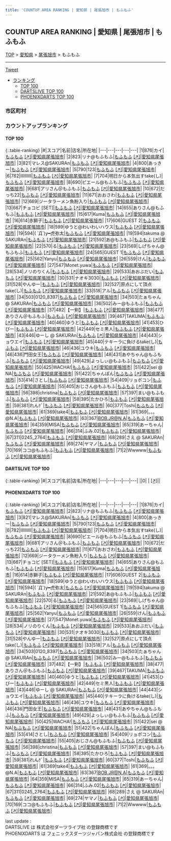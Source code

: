 ```yaml
---
title: 'COUNTUP AREA RANKING | 愛知県 | 尾張旭市 | もふもふ'
---
```

## COUNTUP AREA RANKING | 愛知県 | 尾張旭市 | もふもふ

[TOP](/darts/rank/) > [愛知県](/darts/rank/愛知県/) > [尾張旭市](/darts/rank/愛知県/尾張旭市/) > もふもふ

___

<a href="https://twitter.com/share?ref_src=twsrc%5Etfw" data-text="COUNTUP AREA RANKING | 愛知県尾張旭市もふもふ" class="twitter-share-button" data-hashtags="DARTSLIVE,PHOENIXDARTS,darts,ダーツ" data-show-count="false">Tweet</a>

* [ランキング](#カウントアップランキング)
    * [TOP 100](#top-100)
    * [DARTSLIVE TOP 100](#dartslive-top-100)
    * [PHOENIXDARTS TOP 100](#phoenixdarts-top-100)

### 市区町村

<ul>

</ul>

### カウントアップランキング

#### TOP 100



{:.table-ranking}
|#|スコア|名前|店名|所在地|
|---|---|---|---|---|
|1|876|<span class="rank-name-pd">カイ</span>|<a href="/darts/rank/shops/92448.html">もふもふ</a> <a href="https://vs.phoenixdarts.com/jp/shop/shopDetailInfo/s_92448?s_seq=92448">[↗]</a>|<a href="/darts/rank/愛知県/尾張旭市">愛知県尾張旭市</a>|
|2|823|<span class="rank-name-pd">リナ@もふもふ</span>|<a href="/darts/rank/shops/92448.html">もふもふ</a> <a href="https://vs.phoenixdarts.com/jp/shop/shopDetailInfo/s_92448?s_seq=92448">[↗]</a>|<a href="/darts/rank/愛知県/尾張旭市">愛知県尾張旭市</a>|
|3|821|<span class="rank-name-pd">マレス@SAKURAn</span>|<a href="/darts/rank/shops/92448.html">もふもふ</a> <a href="https://vs.phoenixdarts.com/jp/shop/shopDetailInfo/s_92448?s_seq=92448">[↗]</a>|<a href="/darts/rank/愛知県/尾張旭市">愛知県尾張旭市</a>|
|4|800|<span class="rank-name-pd">あっきー</span>|<a href="/darts/rank/shops/92448.html">もふもふ</a> <a href="https://vs.phoenixdarts.com/jp/shop/shopDetailInfo/s_92448?s_seq=92448">[↗]</a>|<a href="/darts/rank/愛知県/尾張旭市">愛知県尾張旭市</a>|
|5|790|<span class="rank-name-pd">123</span>|<a href="/darts/rank/shops/92448.html">もふもふ</a> <a href="https://vs.phoenixdarts.com/jp/shop/shopDetailInfo/s_92448?s_seq=92448">[↗]</a>|<a href="/darts/rank/愛知県/尾張旭市">愛知県尾張旭市</a>|
|6|782|<span class="rank-name-pd">llllllllll</span>|<a href="/darts/rank/shops/92448.html">もふもふ</a> <a href="https://vs.phoenixdarts.com/jp/shop/shopDetailInfo/s_92448?s_seq=92448">[↗]</a>|<a href="/darts/rank/愛知県/尾張旭市">愛知県尾張旭市</a>|
|7|704|<span class="rank-name-pd">明日から本気出すtake(し)</span>|<a href="/darts/rank/shops/92448.html">もふもふ</a> <a href="https://vs.phoenixdarts.com/jp/shop/shopDetailInfo/s_92448?s_seq=92448">[↗]</a>|<a href="/darts/rank/愛知県/尾張旭市">愛知県尾張旭市</a>|
|8|690|<span class="rank-name-pd">ピエール@もふもふ</span>|<a href="/darts/rank/shops/92448.html">もふもふ</a> <a href="https://vs.phoenixdarts.com/jp/shop/shopDetailInfo/s_92448?s_seq=92448">[↗]</a>|<a href="/darts/rank/愛知県/尾張旭市">愛知県尾張旭市</a>|
|9|681|<span class="rank-name-pd">アリさん＠もふもふ</span>|<a href="/darts/rank/shops/92448.html">もふもふ</a> <a href="https://vs.phoenixdarts.com/jp/shop/shopDetailInfo/s_92448?s_seq=92448">[↗]</a>|<a href="/darts/rank/愛知県/尾張旭市">愛知県尾張旭市</a>|
|10|672|<span class="rank-name-pd">だっち22</span>|<a href="/darts/rank/shops/92448.html">もふもふ</a> <a href="https://vs.phoenixdarts.com/jp/shop/shopDetailInfo/s_92448?s_seq=92448">[↗]</a>|<a href="/darts/rank/愛知県/尾張旭市">愛知県尾張旭市</a>|
|11|671|<span class="rank-name-pd">おおさわ</span>|<a href="/darts/rank/shops/92448.html">もふもふ</a> <a href="https://vs.phoenixdarts.com/jp/shop/shopDetailInfo/s_92448?s_seq=92448">[↗]</a>|<a href="/darts/rank/愛知県/尾張旭市">愛知県尾張旭市</a>|
|12|669|<span class="rank-name-pd">ジータラーメン魚粉入り</span>|<a href="/darts/rank/shops/92448.html">もふもふ</a> <a href="https://vs.phoenixdarts.com/jp/shop/shopDetailInfo/s_92448?s_seq=92448">[↗]</a>|<a href="/darts/rank/愛知県/尾張旭市">愛知県尾張旭市</a>|
|13|667|<span class="rank-name-pd">チョコビ [SET]</span>|<a href="/darts/rank/shops/92448.html">もふもふ</a> <a href="https://vs.phoenixdarts.com/jp/shop/shopDetailInfo/s_92448?s_seq=92448">[↗]</a>|<a href="/darts/rank/愛知県/尾張旭市">愛知県尾張旭市</a>|
|14|655|<span class="rank-name-pd">ありさん@もふもふ</span>|<a href="/darts/rank/shops/92448.html">もふもふ</a> <a href="https://vs.phoenixdarts.com/jp/shop/shopDetailInfo/s_92448?s_seq=92448">[↗]</a>|<a href="/darts/rank/愛知県/尾張旭市">愛知県尾張旭市</a>|
|15|617|<span class="rank-name-pd">Kuma</span>|<a href="/darts/rank/shops/92448.html">もふもふ</a> <a href="https://vs.phoenixdarts.com/jp/shop/shopDetailInfo/s_92448?s_seq=92448">[↗]</a>|<a href="/darts/rank/愛知県/尾張旭市">愛知県尾張旭市</a>|
|16|614|<span class="rank-name-pd">赤獅子</span>|<a href="/darts/rank/shops/92448.html">もふもふ</a> <a href="https://vs.phoenixdarts.com/jp/shop/shopDetailInfo/s_92448?s_seq=92448">[↗]</a>|<a href="/darts/rank/愛知県/尾張旭市">愛知県尾張旭市</a>|
|17|606|<span class="rank-name-pd">GUEST 2</span>|<a href="/darts/rank/shops/92448.html">もふもふ</a> <a href="https://vs.phoenixdarts.com/jp/shop/shopDetailInfo/s_92448?s_seq=92448">[↗]</a>|<a href="/darts/rank/愛知県/尾張旭市">愛知県尾張旭市</a>|
|18|599|<span class="rank-name-pd">ゆうと@わいわいハウス</span>|<a href="/darts/rank/shops/92448.html">もふもふ</a> <a href="https://vs.phoenixdarts.com/jp/shop/shopDetailInfo/s_92448?s_seq=92448">[↗]</a>|<a href="/darts/rank/愛知県/尾張旭市">愛知県尾張旭市</a>|
|19|594|<span class="rank-name-pd">( ´Д`)y━虎弥太</span>|<a href="/darts/rank/shops/92448.html">もふもふ</a> <a href="https://vs.phoenixdarts.com/jp/shop/shopDetailInfo/s_92448?s_seq=92448">[↗]</a>|<a href="/darts/rank/愛知県/尾張旭市">愛知県尾張旭市</a>|
|19|594|<span class="rank-name-pd">takuma @ SAKURAn</span>|<a href="/darts/rank/shops/92448.html">もふもふ</a> <a href="https://vs.phoenixdarts.com/jp/shop/shopDetailInfo/s_92448?s_seq=92448">[↗]</a>|<a href="/darts/rank/愛知県/尾張旭市">愛知県尾張旭市</a>|
|21|592|<span class="rank-name-pd">あ@もふもふ</span>|<a href="/darts/rank/shops/92448.html">もふもふ</a> <a href="https://vs.phoenixdarts.com/jp/shop/shopDetailInfo/s_92448?s_seq=92448">[↗]</a>|<a href="/darts/rank/愛知県/尾張旭市">愛知県尾張旭市</a>|
|22|570|<span class="rank-name-pd">る</span>|<a href="/darts/rank/shops/92448.html">もふもふ</a> <a href="https://vs.phoenixdarts.com/jp/shop/shopDetailInfo/s_92448?s_seq=92448">[↗]</a>|<a href="/darts/rank/愛知県/尾張旭市">愛知県尾張旭市</a>|
|23|569|<span class="rank-name-pd">しげちゃん@もふもふ</span>|<a href="/darts/rank/shops/92448.html">もふもふ</a> <a href="https://vs.phoenixdarts.com/jp/shop/shopDetailInfo/s_92448?s_seq=92448">[↗]</a>|<a href="/darts/rank/愛知県/尾張旭市">愛知県尾張旭市</a>|
|24|565|<span class="rank-name-pd">GUEST 1</span>|<a href="/darts/rank/shops/92448.html">もふもふ</a> <a href="https://vs.phoenixdarts.com/jp/shop/shopDetailInfo/s_92448?s_seq=92448">[↗]</a>|<a href="/darts/rank/愛知県/尾張旭市">愛知県尾張旭市</a>|
|25|562|<span class="rank-name-pd">Yanyu</span>|<a href="/darts/rank/shops/92448.html">もふもふ</a> <a href="https://vs.phoenixdarts.com/jp/shop/shopDetailInfo/s_92448?s_seq=92448">[↗]</a>|<a href="/darts/rank/愛知県/尾張旭市">愛知県尾張旭市</a>|
|26|559|<span class="rank-name-pd">けん</span>|<a href="/darts/rank/shops/92448.html">もふもふ</a> <a href="https://vs.phoenixdarts.com/jp/shop/shopDetailInfo/s_92448?s_seq=92448">[↗]</a>|<a href="/darts/rank/愛知県/尾張旭市">愛知県尾張旭市</a>|
|27|547|<span class="rank-name-pd">Monet.yuwa</span>|<a href="/darts/rank/shops/92448.html">もふもふ</a> <a href="https://vs.phoenixdarts.com/jp/shop/shopDetailInfo/s_92448?s_seq=92448">[↗]</a>|<a href="/darts/rank/愛知県/尾張旭市">愛知県尾張旭市</a>|
|28|534|<span class="rank-name-pd">ノリのりくん</span>|<a href="/darts/rank/shops/92448.html">もふもふ</a> <a href="https://vs.phoenixdarts.com/jp/shop/shopDetailInfo/s_92448?s_seq=92448">[↗]</a>|<a href="/darts/rank/愛知県/尾張旭市">愛知県尾張旭市</a>|
|29|533|<span class="rank-name-pd">あおぶだい</span>|<a href="/darts/rank/shops/92448.html">もふもふ</a> <a href="https://vs.phoenixdarts.com/jp/shop/shopDetailInfo/s_92448?s_seq=92448">[↗]</a>|<a href="/darts/rank/愛知県/尾張旭市">愛知県尾張旭市</a>|
|30|531|<span class="rank-name-pd">ナオキ3030</span>|<a href="/darts/rank/shops/92448.html">もふもふ</a> <a href="https://vs.phoenixdarts.com/jp/shop/shopDetailInfo/s_92448?s_seq=92448">[↗]</a>|<a href="/darts/rank/愛知県/尾張旭市">愛知県尾張旭市</a>|
|31|528|<span class="rank-name-pd">やんゆー</span>|<a href="/darts/rank/shops/92448.html">もふもふ</a> <a href="https://vs.phoenixdarts.com/jp/shop/shopDetailInfo/s_92448?s_seq=92448">[↗]</a>|<a href="/darts/rank/愛知県/尾張旭市">愛知県尾張旭市</a>|
|32|527|<span class="rank-name-pd">原点にして頂点take(し)</span>|<a href="/darts/rank/shops/92448.html">もふもふ</a> <a href="https://vs.phoenixdarts.com/jp/shop/shopDetailInfo/s_92448?s_seq=92448">[↗]</a>|<a href="/darts/rank/愛知県/尾張旭市">愛知県尾張旭市</a>|
|33|518|<span class="rank-name-pd">アル</span>|<a href="/darts/rank/shops/92448.html">もふもふ</a> <a href="https://vs.phoenixdarts.com/jp/shop/shopDetailInfo/s_92448?s_seq=92448">[↗]</a>|<a href="/darts/rank/愛知県/尾張旭市">愛知県尾張旭市</a>|
|34|503|<span class="rank-name-pd">0120_8397</span>|<a href="/darts/rank/shops/92448.html">もふもふ</a> <a href="https://vs.phoenixdarts.com/jp/shop/shopDetailInfo/s_92448?s_seq=92448">[↗]</a>|<a href="/darts/rank/愛知県/尾張旭市">愛知県尾張旭市</a>|
|34|503|<span class="rank-name-pd">たぁちゃん @ SAKURAn</span>|<a href="/darts/rank/shops/92448.html">もふもふ</a> <a href="https://vs.phoenixdarts.com/jp/shop/shopDetailInfo/s_92448?s_seq=92448">[↗]</a>|<a href="/darts/rank/愛知県/尾張旭市">愛知県尾張旭市</a>|
|36|502|<span class="rank-name-pd">みー@もふもふ</span>|<a href="/darts/rank/shops/92448.html">もふもふ</a> <a href="https://vs.phoenixdarts.com/jp/shop/shopDetailInfo/s_92448?s_seq=92448">[↗]</a>|<a href="/darts/rank/愛知県/尾張旭市">愛知県尾張旭市</a>|
|37|482|<span class="rank-name-pd">【一剣】</span>|<a href="/darts/rank/shops/92448.html">もふもふ</a> <a href="https://vs.phoenixdarts.com/jp/shop/shopDetailInfo/s_92448?s_seq=92448">[↗]</a>|<a href="/darts/rank/愛知県/尾張旭市">愛知県尾張旭市</a>|
|38|477|<span class="rank-name-pd">ありさん＠もふもふ</span>|<a href="/darts/rank/shops/92448.html">もふもふ</a> <a href="https://vs.phoenixdarts.com/jp/shop/shopDetailInfo/s_92448?s_seq=92448">[↗]</a>|<a href="/darts/rank/愛知県/尾張旭市">愛知県尾張旭市</a>|
|39|467|<span class="rank-name-pd">TAKUMA</span>|<a href="/darts/rank/shops/92448.html">もふもふ</a> <a href="https://vs.phoenixdarts.com/jp/shop/shopDetailInfo/s_92448?s_seq=92448">[↗]</a>|<a href="/darts/rank/愛知県/尾張旭市">愛知県尾張旭市</a>|
|40|460|<span class="rank-name-pd">ゆうと</span>|<a href="/darts/rank/shops/92448.html">もふもふ</a> <a href="https://vs.phoenixdarts.com/jp/shop/shopDetailInfo/s_92448?s_seq=92448">[↗]</a>|<a href="/darts/rank/愛知県/尾張旭市">愛知県尾張旭市</a>|
|41|453|<span class="rank-name-pd">ひびー</span>|<a href="/darts/rank/shops/92448.html">もふもふ</a> <a href="https://vs.phoenixdarts.com/jp/shop/shopDetailInfo/s_92448?s_seq=92448">[↗]</a>|<a href="/darts/rank/愛知県/尾張旭市">愛知県尾張旭市</a>|
|42|449|<span class="rank-name-pd">セミ黒人</span>|<a href="/darts/rank/shops/92448.html">もふもふ</a> <a href="https://vs.phoenixdarts.com/jp/shop/shopDetailInfo/s_92448?s_seq=92448">[↗]</a>|<a href="/darts/rank/愛知県/尾張旭市">愛知県尾張旭市</a>|
|43|446|<span class="rank-name-pd">ゆーし @ SAKURAn</span>|<a href="/darts/rank/shops/92448.html">もふもふ</a> <a href="https://vs.phoenixdarts.com/jp/shop/shopDetailInfo/s_92448?s_seq=92448">[↗]</a>|<a href="/darts/rank/愛知県/尾張旭市">愛知県尾張旭市</a>|
|44|443|<span class="rank-name-pd">ショウエイ</span>|<a href="/darts/rank/shops/92448.html">もふもふ</a> <a href="https://vs.phoenixdarts.com/jp/shop/shopDetailInfo/s_92448?s_seq=92448">[↗]</a>|<a href="/darts/rank/愛知県/尾張旭市">愛知県尾張旭市</a>|
|45|440|<span class="rank-name-pd">テキーラに負けるtake(し)</span>|<a href="/darts/rank/shops/92448.html">もふもふ</a> <a href="https://vs.phoenixdarts.com/jp/shop/shopDetailInfo/s_92448?s_seq=92448">[↗]</a>|<a href="/darts/rank/愛知県/尾張旭市">愛知県尾張旭市</a>|
|46|436|<span class="rank-name-pd">ユウキ</span>|<a href="/darts/rank/shops/92448.html">もふもふ</a> <a href="https://vs.phoenixdarts.com/jp/shop/shopDetailInfo/s_92448?s_seq=92448">[↗]</a>|<a href="/darts/rank/愛知県/尾張旭市">愛知県尾張旭市</a>|
|46|436|<span class="rank-name-pd">門田女王</span>|<a href="/darts/rank/shops/92448.html">もふもふ</a> <a href="https://vs.phoenixdarts.com/jp/shop/shopDetailInfo/s_92448?s_seq=92448">[↗]</a>|<a href="/darts/rank/愛知県/尾張旭市">愛知県尾張旭市</a>|
|48|431|<span class="rank-name-pd">あやちゃん@もふもふ</span>|<a href="/darts/rank/shops/92448.html">もふもふ</a> <a href="https://vs.phoenixdarts.com/jp/shop/shopDetailInfo/s_92448?s_seq=92448">[↗]</a>|<a href="/darts/rank/愛知県/尾張旭市">愛知県尾張旭市</a>|
|49|429|<span class="rank-name-pd">よっしぃ@もふもふ</span>|<a href="/darts/rank/shops/92448.html">もふもふ</a> <a href="https://vs.phoenixdarts.com/jp/shop/shopDetailInfo/s_92448?s_seq=92448">[↗]</a>|<a href="/darts/rank/愛知県/尾張旭市">愛知県尾張旭市</a>|
|50|425|<span class="rank-name-pd">WACHA!</span>|<a href="/darts/rank/shops/92448.html">もふもふ</a> <a href="https://vs.phoenixdarts.com/jp/shop/shopDetailInfo/s_92448?s_seq=92448">[↗]</a>|<a href="/darts/rank/愛知県/尾張旭市">愛知県尾張旭市</a>|
|51|422|<span class="rank-name-pd">sei @ NA</span>|<a href="/darts/rank/shops/92448.html">もふもふ</a> <a href="https://vs.phoenixdarts.com/jp/shop/shopDetailInfo/s_92448?s_seq=92448">[↗]</a>|<a href="/darts/rank/愛知県/尾張旭市">愛知県尾張旭市</a>|
|51|422|<span class="rank-name-pd">ちゃんぽん</span>|<a href="/darts/rank/shops/92448.html">もふもふ</a> <a href="https://vs.phoenixdarts.com/jp/shop/shopDetailInfo/s_92448?s_seq=92448">[↗]</a>|<a href="/darts/rank/愛知県/尾張旭市">愛知県尾張旭市</a>|
|53|414|<span class="rank-name-pd">さとし</span>|<a href="/darts/rank/shops/92448.html">もふもふ</a> <a href="https://vs.phoenixdarts.com/jp/shop/shopDetailInfo/s_92448?s_seq=92448">[↗]</a>|<a href="/darts/rank/愛知県/尾張旭市">愛知県尾張旭市</a>|
|54|409|<span class="rank-name-pd">リョボコン</span>|<a href="/darts/rank/shops/92448.html">もふもふ</a> <a href="https://vs.phoenixdarts.com/jp/shop/shopDetailInfo/s_92448?s_seq=92448">[↗]</a>|<a href="/darts/rank/愛知県/尾張旭市">愛知県尾張旭市</a>|
|55|405|<span class="rank-name-pd">おじさん@もふもふ</span>|<a href="/darts/rank/shops/92448.html">もふもふ</a> <a href="https://vs.phoenixdarts.com/jp/shop/shopDetailInfo/s_92448?s_seq=92448">[↗]</a>|<a href="/darts/rank/愛知県/尾張旭市">愛知県尾張旭市</a>|
|56|398|<span class="rank-name-pd">christina</span>|<a href="/darts/rank/shops/92448.html">もふもふ</a> <a href="https://vs.phoenixdarts.com/jp/shop/shopDetailInfo/s_92448?s_seq=92448">[↗]</a>|<a href="/darts/rank/愛知県/尾張旭市">愛知県尾張旭市</a>|
|57|397|<span class="rank-name-pd">まい@もふもふ</span>|<a href="/darts/rank/shops/92448.html">もふもふ</a> <a href="https://vs.phoenixdarts.com/jp/shop/shopDetailInfo/s_92448?s_seq=92448">[↗]</a>|<a href="/darts/rank/愛知県/尾張旭市">愛知県尾張旭市</a>|
|58|395|<span class="rank-name-pd">たかひろ</span>|<a href="/darts/rank/shops/92448.html">もふもふ</a> <a href="https://vs.phoenixdarts.com/jp/shop/shopDetailInfo/s_92448?s_seq=92448">[↗]</a>|<a href="/darts/rank/愛知県/尾張旭市">愛知県尾張旭市</a>|
|59|381|<span class="rank-name-pd">れんｹﾞ</span>|<a href="/darts/rank/shops/92448.html">もふもふ</a> <a href="https://vs.phoenixdarts.com/jp/shop/shopDetailInfo/s_92448?s_seq=92448">[↗]</a>|<a href="/darts/rank/愛知県/尾張旭市">愛知県尾張旭市</a>|
|60|377|<span class="rank-name-pd">Toshi</span>|<a href="/darts/rank/shops/92448.html">もふもふ</a> <a href="https://vs.phoenixdarts.com/jp/shop/shopDetailInfo/s_92448?s_seq=92448">[↗]</a>|<a href="/darts/rank/愛知県/尾張旭市">愛知県尾張旭市</a>|
|61|369|<span class="rank-name-pd">take4</span>|<a href="/darts/rank/shops/92448.html">もふもふ</a> <a href="https://vs.phoenixdarts.com/jp/shop/shopDetailInfo/s_92448?s_seq=92448">[↗]</a>|<a href="/darts/rank/愛知県/尾張旭市">愛知県尾張旭市</a>|
|61|369|<span class="rank-name-pd">。。。@N.A</span>|<a href="/darts/rank/shops/92448.html">もふもふ</a> <a href="https://vs.phoenixdarts.com/jp/shop/shopDetailInfo/s_92448?s_seq=92448">[↗]</a>|<a href="/darts/rank/愛知県/尾張旭市">愛知県尾張旭市</a>|
|63|367|<span class="rank-name-pd">BOB.JR@N.A</span>|<a href="/darts/rank/shops/92448.html">もふもふ</a> <a href="https://vs.phoenixdarts.com/jp/shop/shopDetailInfo/s_92448?s_seq=92448">[↗]</a>|<a href="/darts/rank/愛知県/尾張旭市">愛知県尾張旭市</a>|
|64|359|<span class="rank-name-pd">MISA</span>|<a href="/darts/rank/shops/92448.html">もふもふ</a> <a href="https://vs.phoenixdarts.com/jp/shop/shopDetailInfo/s_92448?s_seq=92448">[↗]</a>|<a href="/darts/rank/愛知県/尾張旭市">愛知県尾張旭市</a>|
|65|319|<span class="rank-name-pd">あーちゃん</span>|<a href="/darts/rank/shops/92448.html">もふもふ</a> <a href="https://vs.phoenixdarts.com/jp/shop/shopDetailInfo/s_92448?s_seq=92448">[↗]</a>|<a href="/darts/rank/愛知県/尾張旭市">愛知県尾張旭市</a>|
|66|314|<span class="rank-name-pd">ふみ.02</span>|<a href="/darts/rank/shops/92448.html">もふもふ</a> <a href="https://vs.phoenixdarts.com/jp/shop/shopDetailInfo/s_92448?s_seq=92448">[↗]</a>|<a href="/darts/rank/愛知県/尾張旭市">愛知県尾張旭市</a>|
|67|311|<span class="rank-name-pd">0245_2764</span>|<a href="/darts/rank/shops/92448.html">もふもふ</a> <a href="https://vs.phoenixdarts.com/jp/shop/shopDetailInfo/s_92448?s_seq=92448">[↗]</a>|<a href="/darts/rank/愛知県/尾張旭市">愛知県尾張旭市</a>|
|68|289|<span class="rank-name-pd">さえ @ SAKURAn</span>|<a href="/darts/rank/shops/92448.html">もふもふ</a> <a href="https://vs.phoenixdarts.com/jp/shop/shopDetailInfo/s_92448?s_seq=92448">[↗]</a>|<a href="/darts/rank/愛知県/尾張旭市">愛知県尾張旭市</a>|
|69|274|<span class="rank-name-pd">ヤマノ</span>|<a href="/darts/rank/shops/92448.html">もふもふ</a> <a href="https://vs.phoenixdarts.com/jp/shop/shopDetailInfo/s_92448?s_seq=92448">[↗]</a>|<a href="/darts/rank/愛知県/尾張旭市">愛知県尾張旭市</a>|
|70|169|<span class="rank-name-pd">ココ@もふもふ</span>|<a href="/darts/rank/shops/92448.html">もふもふ</a> <a href="https://vs.phoenixdarts.com/jp/shop/shopDetailInfo/s_92448?s_seq=92448">[↗]</a>|<a href="/darts/rank/愛知県/尾張旭市">愛知県尾張旭市</a>|
|71|2|<span class="rank-name-pd">Wwwww</span>|<a href="/darts/rank/shops/92448.html">もふもふ</a> <a href="https://vs.phoenixdarts.com/jp/shop/shopDetailInfo/s_92448?s_seq=92448">[↗]</a>|<a href="/darts/rank/愛知県/尾張旭市">愛知県尾張旭市</a>|


#### DARTSLIVE TOP 100



{:.table-ranking}
|#|スコア|名前|店名|所在地|
|---|---|---|---|---|
||0|<span class="rank-name-dl"> </span>|<a href="/darts/rank/shops/.html"></a> <a href="">[↗]</a>|<a href="/darts/rank//"></a>|


#### PHOENIXDARTS TOP 100



{:.table-ranking}
|#|スコア|名前|店名|所在地|
|---|---|---|---|---|
|1|876|<span class="rank-name-pd">カイ</span>|<a href="/darts/rank/shops/92448.html">もふもふ</a> <a href="https://vs.phoenixdarts.com/jp/shop/shopDetailInfo/s_92448?s_seq=92448">[↗]</a>|<a href="/darts/rank/愛知県/尾張旭市">愛知県尾張旭市</a>|
|2|823|<span class="rank-name-pd">リナ@もふもふ</span>|<a href="/darts/rank/shops/92448.html">もふもふ</a> <a href="https://vs.phoenixdarts.com/jp/shop/shopDetailInfo/s_92448?s_seq=92448">[↗]</a>|<a href="/darts/rank/愛知県/尾張旭市">愛知県尾張旭市</a>|
|3|821|<span class="rank-name-pd">マレス@SAKURAn</span>|<a href="/darts/rank/shops/92448.html">もふもふ</a> <a href="https://vs.phoenixdarts.com/jp/shop/shopDetailInfo/s_92448?s_seq=92448">[↗]</a>|<a href="/darts/rank/愛知県/尾張旭市">愛知県尾張旭市</a>|
|4|800|<span class="rank-name-pd">あっきー</span>|<a href="/darts/rank/shops/92448.html">もふもふ</a> <a href="https://vs.phoenixdarts.com/jp/shop/shopDetailInfo/s_92448?s_seq=92448">[↗]</a>|<a href="/darts/rank/愛知県/尾張旭市">愛知県尾張旭市</a>|
|5|790|<span class="rank-name-pd">123</span>|<a href="/darts/rank/shops/92448.html">もふもふ</a> <a href="https://vs.phoenixdarts.com/jp/shop/shopDetailInfo/s_92448?s_seq=92448">[↗]</a>|<a href="/darts/rank/愛知県/尾張旭市">愛知県尾張旭市</a>|
|6|782|<span class="rank-name-pd">llllllllll</span>|<a href="/darts/rank/shops/92448.html">もふもふ</a> <a href="https://vs.phoenixdarts.com/jp/shop/shopDetailInfo/s_92448?s_seq=92448">[↗]</a>|<a href="/darts/rank/愛知県/尾張旭市">愛知県尾張旭市</a>|
|7|704|<span class="rank-name-pd">明日から本気出すtake(し)</span>|<a href="/darts/rank/shops/92448.html">もふもふ</a> <a href="https://vs.phoenixdarts.com/jp/shop/shopDetailInfo/s_92448?s_seq=92448">[↗]</a>|<a href="/darts/rank/愛知県/尾張旭市">愛知県尾張旭市</a>|
|8|690|<span class="rank-name-pd">ピエール@もふもふ</span>|<a href="/darts/rank/shops/92448.html">もふもふ</a> <a href="https://vs.phoenixdarts.com/jp/shop/shopDetailInfo/s_92448?s_seq=92448">[↗]</a>|<a href="/darts/rank/愛知県/尾張旭市">愛知県尾張旭市</a>|
|9|681|<span class="rank-name-pd">アリさん＠もふもふ</span>|<a href="/darts/rank/shops/92448.html">もふもふ</a> <a href="https://vs.phoenixdarts.com/jp/shop/shopDetailInfo/s_92448?s_seq=92448">[↗]</a>|<a href="/darts/rank/愛知県/尾張旭市">愛知県尾張旭市</a>|
|10|672|<span class="rank-name-pd">だっち22</span>|<a href="/darts/rank/shops/92448.html">もふもふ</a> <a href="https://vs.phoenixdarts.com/jp/shop/shopDetailInfo/s_92448?s_seq=92448">[↗]</a>|<a href="/darts/rank/愛知県/尾張旭市">愛知県尾張旭市</a>|
|11|671|<span class="rank-name-pd">おおさわ</span>|<a href="/darts/rank/shops/92448.html">もふもふ</a> <a href="https://vs.phoenixdarts.com/jp/shop/shopDetailInfo/s_92448?s_seq=92448">[↗]</a>|<a href="/darts/rank/愛知県/尾張旭市">愛知県尾張旭市</a>|
|12|669|<span class="rank-name-pd">ジータラーメン魚粉入り</span>|<a href="/darts/rank/shops/92448.html">もふもふ</a> <a href="https://vs.phoenixdarts.com/jp/shop/shopDetailInfo/s_92448?s_seq=92448">[↗]</a>|<a href="/darts/rank/愛知県/尾張旭市">愛知県尾張旭市</a>|
|13|667|<span class="rank-name-pd">チョコビ [SET]</span>|<a href="/darts/rank/shops/92448.html">もふもふ</a> <a href="https://vs.phoenixdarts.com/jp/shop/shopDetailInfo/s_92448?s_seq=92448">[↗]</a>|<a href="/darts/rank/愛知県/尾張旭市">愛知県尾張旭市</a>|
|14|655|<span class="rank-name-pd">ありさん@もふもふ</span>|<a href="/darts/rank/shops/92448.html">もふもふ</a> <a href="https://vs.phoenixdarts.com/jp/shop/shopDetailInfo/s_92448?s_seq=92448">[↗]</a>|<a href="/darts/rank/愛知県/尾張旭市">愛知県尾張旭市</a>|
|15|617|<span class="rank-name-pd">Kuma</span>|<a href="/darts/rank/shops/92448.html">もふもふ</a> <a href="https://vs.phoenixdarts.com/jp/shop/shopDetailInfo/s_92448?s_seq=92448">[↗]</a>|<a href="/darts/rank/愛知県/尾張旭市">愛知県尾張旭市</a>|
|16|614|<span class="rank-name-pd">赤獅子</span>|<a href="/darts/rank/shops/92448.html">もふもふ</a> <a href="https://vs.phoenixdarts.com/jp/shop/shopDetailInfo/s_92448?s_seq=92448">[↗]</a>|<a href="/darts/rank/愛知県/尾張旭市">愛知県尾張旭市</a>|
|17|606|<span class="rank-name-pd">GUEST 2</span>|<a href="/darts/rank/shops/92448.html">もふもふ</a> <a href="https://vs.phoenixdarts.com/jp/shop/shopDetailInfo/s_92448?s_seq=92448">[↗]</a>|<a href="/darts/rank/愛知県/尾張旭市">愛知県尾張旭市</a>|
|18|599|<span class="rank-name-pd">ゆうと@わいわいハウス</span>|<a href="/darts/rank/shops/92448.html">もふもふ</a> <a href="https://vs.phoenixdarts.com/jp/shop/shopDetailInfo/s_92448?s_seq=92448">[↗]</a>|<a href="/darts/rank/愛知県/尾張旭市">愛知県尾張旭市</a>|
|19|594|<span class="rank-name-pd">( ´Д`)y━虎弥太</span>|<a href="/darts/rank/shops/92448.html">もふもふ</a> <a href="https://vs.phoenixdarts.com/jp/shop/shopDetailInfo/s_92448?s_seq=92448">[↗]</a>|<a href="/darts/rank/愛知県/尾張旭市">愛知県尾張旭市</a>|
|19|594|<span class="rank-name-pd">takuma @ SAKURAn</span>|<a href="/darts/rank/shops/92448.html">もふもふ</a> <a href="https://vs.phoenixdarts.com/jp/shop/shopDetailInfo/s_92448?s_seq=92448">[↗]</a>|<a href="/darts/rank/愛知県/尾張旭市">愛知県尾張旭市</a>|
|21|592|<span class="rank-name-pd">あ@もふもふ</span>|<a href="/darts/rank/shops/92448.html">もふもふ</a> <a href="https://vs.phoenixdarts.com/jp/shop/shopDetailInfo/s_92448?s_seq=92448">[↗]</a>|<a href="/darts/rank/愛知県/尾張旭市">愛知県尾張旭市</a>|
|22|570|<span class="rank-name-pd">る</span>|<a href="/darts/rank/shops/92448.html">もふもふ</a> <a href="https://vs.phoenixdarts.com/jp/shop/shopDetailInfo/s_92448?s_seq=92448">[↗]</a>|<a href="/darts/rank/愛知県/尾張旭市">愛知県尾張旭市</a>|
|23|569|<span class="rank-name-pd">しげちゃん@もふもふ</span>|<a href="/darts/rank/shops/92448.html">もふもふ</a> <a href="https://vs.phoenixdarts.com/jp/shop/shopDetailInfo/s_92448?s_seq=92448">[↗]</a>|<a href="/darts/rank/愛知県/尾張旭市">愛知県尾張旭市</a>|
|24|565|<span class="rank-name-pd">GUEST 1</span>|<a href="/darts/rank/shops/92448.html">もふもふ</a> <a href="https://vs.phoenixdarts.com/jp/shop/shopDetailInfo/s_92448?s_seq=92448">[↗]</a>|<a href="/darts/rank/愛知県/尾張旭市">愛知県尾張旭市</a>|
|25|562|<span class="rank-name-pd">Yanyu</span>|<a href="/darts/rank/shops/92448.html">もふもふ</a> <a href="https://vs.phoenixdarts.com/jp/shop/shopDetailInfo/s_92448?s_seq=92448">[↗]</a>|<a href="/darts/rank/愛知県/尾張旭市">愛知県尾張旭市</a>|
|26|559|<span class="rank-name-pd">けん</span>|<a href="/darts/rank/shops/92448.html">もふもふ</a> <a href="https://vs.phoenixdarts.com/jp/shop/shopDetailInfo/s_92448?s_seq=92448">[↗]</a>|<a href="/darts/rank/愛知県/尾張旭市">愛知県尾張旭市</a>|
|27|547|<span class="rank-name-pd">Monet.yuwa</span>|<a href="/darts/rank/shops/92448.html">もふもふ</a> <a href="https://vs.phoenixdarts.com/jp/shop/shopDetailInfo/s_92448?s_seq=92448">[↗]</a>|<a href="/darts/rank/愛知県/尾張旭市">愛知県尾張旭市</a>|
|28|534|<span class="rank-name-pd">ノリのりくん</span>|<a href="/darts/rank/shops/92448.html">もふもふ</a> <a href="https://vs.phoenixdarts.com/jp/shop/shopDetailInfo/s_92448?s_seq=92448">[↗]</a>|<a href="/darts/rank/愛知県/尾張旭市">愛知県尾張旭市</a>|
|29|533|<span class="rank-name-pd">あおぶだい</span>|<a href="/darts/rank/shops/92448.html">もふもふ</a> <a href="https://vs.phoenixdarts.com/jp/shop/shopDetailInfo/s_92448?s_seq=92448">[↗]</a>|<a href="/darts/rank/愛知県/尾張旭市">愛知県尾張旭市</a>|
|30|531|<span class="rank-name-pd">ナオキ3030</span>|<a href="/darts/rank/shops/92448.html">もふもふ</a> <a href="https://vs.phoenixdarts.com/jp/shop/shopDetailInfo/s_92448?s_seq=92448">[↗]</a>|<a href="/darts/rank/愛知県/尾張旭市">愛知県尾張旭市</a>|
|31|528|<span class="rank-name-pd">やんゆー</span>|<a href="/darts/rank/shops/92448.html">もふもふ</a> <a href="https://vs.phoenixdarts.com/jp/shop/shopDetailInfo/s_92448?s_seq=92448">[↗]</a>|<a href="/darts/rank/愛知県/尾張旭市">愛知県尾張旭市</a>|
|32|527|<span class="rank-name-pd">原点にして頂点take(し)</span>|<a href="/darts/rank/shops/92448.html">もふもふ</a> <a href="https://vs.phoenixdarts.com/jp/shop/shopDetailInfo/s_92448?s_seq=92448">[↗]</a>|<a href="/darts/rank/愛知県/尾張旭市">愛知県尾張旭市</a>|
|33|518|<span class="rank-name-pd">アル</span>|<a href="/darts/rank/shops/92448.html">もふもふ</a> <a href="https://vs.phoenixdarts.com/jp/shop/shopDetailInfo/s_92448?s_seq=92448">[↗]</a>|<a href="/darts/rank/愛知県/尾張旭市">愛知県尾張旭市</a>|
|34|503|<span class="rank-name-pd">0120_8397</span>|<a href="/darts/rank/shops/92448.html">もふもふ</a> <a href="https://vs.phoenixdarts.com/jp/shop/shopDetailInfo/s_92448?s_seq=92448">[↗]</a>|<a href="/darts/rank/愛知県/尾張旭市">愛知県尾張旭市</a>|
|34|503|<span class="rank-name-pd">たぁちゃん @ SAKURAn</span>|<a href="/darts/rank/shops/92448.html">もふもふ</a> <a href="https://vs.phoenixdarts.com/jp/shop/shopDetailInfo/s_92448?s_seq=92448">[↗]</a>|<a href="/darts/rank/愛知県/尾張旭市">愛知県尾張旭市</a>|
|36|502|<span class="rank-name-pd">みー@もふもふ</span>|<a href="/darts/rank/shops/92448.html">もふもふ</a> <a href="https://vs.phoenixdarts.com/jp/shop/shopDetailInfo/s_92448?s_seq=92448">[↗]</a>|<a href="/darts/rank/愛知県/尾張旭市">愛知県尾張旭市</a>|
|37|482|<span class="rank-name-pd">【一剣】</span>|<a href="/darts/rank/shops/92448.html">もふもふ</a> <a href="https://vs.phoenixdarts.com/jp/shop/shopDetailInfo/s_92448?s_seq=92448">[↗]</a>|<a href="/darts/rank/愛知県/尾張旭市">愛知県尾張旭市</a>|
|38|477|<span class="rank-name-pd">ありさん＠もふもふ</span>|<a href="/darts/rank/shops/92448.html">もふもふ</a> <a href="https://vs.phoenixdarts.com/jp/shop/shopDetailInfo/s_92448?s_seq=92448">[↗]</a>|<a href="/darts/rank/愛知県/尾張旭市">愛知県尾張旭市</a>|
|39|467|<span class="rank-name-pd">TAKUMA</span>|<a href="/darts/rank/shops/92448.html">もふもふ</a> <a href="https://vs.phoenixdarts.com/jp/shop/shopDetailInfo/s_92448?s_seq=92448">[↗]</a>|<a href="/darts/rank/愛知県/尾張旭市">愛知県尾張旭市</a>|
|40|460|<span class="rank-name-pd">ゆうと</span>|<a href="/darts/rank/shops/92448.html">もふもふ</a> <a href="https://vs.phoenixdarts.com/jp/shop/shopDetailInfo/s_92448?s_seq=92448">[↗]</a>|<a href="/darts/rank/愛知県/尾張旭市">愛知県尾張旭市</a>|
|41|453|<span class="rank-name-pd">ひびー</span>|<a href="/darts/rank/shops/92448.html">もふもふ</a> <a href="https://vs.phoenixdarts.com/jp/shop/shopDetailInfo/s_92448?s_seq=92448">[↗]</a>|<a href="/darts/rank/愛知県/尾張旭市">愛知県尾張旭市</a>|
|42|449|<span class="rank-name-pd">セミ黒人</span>|<a href="/darts/rank/shops/92448.html">もふもふ</a> <a href="https://vs.phoenixdarts.com/jp/shop/shopDetailInfo/s_92448?s_seq=92448">[↗]</a>|<a href="/darts/rank/愛知県/尾張旭市">愛知県尾張旭市</a>|
|43|446|<span class="rank-name-pd">ゆーし @ SAKURAn</span>|<a href="/darts/rank/shops/92448.html">もふもふ</a> <a href="https://vs.phoenixdarts.com/jp/shop/shopDetailInfo/s_92448?s_seq=92448">[↗]</a>|<a href="/darts/rank/愛知県/尾張旭市">愛知県尾張旭市</a>|
|44|443|<span class="rank-name-pd">ショウエイ</span>|<a href="/darts/rank/shops/92448.html">もふもふ</a> <a href="https://vs.phoenixdarts.com/jp/shop/shopDetailInfo/s_92448?s_seq=92448">[↗]</a>|<a href="/darts/rank/愛知県/尾張旭市">愛知県尾張旭市</a>|
|45|440|<span class="rank-name-pd">テキーラに負けるtake(し)</span>|<a href="/darts/rank/shops/92448.html">もふもふ</a> <a href="https://vs.phoenixdarts.com/jp/shop/shopDetailInfo/s_92448?s_seq=92448">[↗]</a>|<a href="/darts/rank/愛知県/尾張旭市">愛知県尾張旭市</a>|
|46|436|<span class="rank-name-pd">ユウキ</span>|<a href="/darts/rank/shops/92448.html">もふもふ</a> <a href="https://vs.phoenixdarts.com/jp/shop/shopDetailInfo/s_92448?s_seq=92448">[↗]</a>|<a href="/darts/rank/愛知県/尾張旭市">愛知県尾張旭市</a>|
|46|436|<span class="rank-name-pd">門田女王</span>|<a href="/darts/rank/shops/92448.html">もふもふ</a> <a href="https://vs.phoenixdarts.com/jp/shop/shopDetailInfo/s_92448?s_seq=92448">[↗]</a>|<a href="/darts/rank/愛知県/尾張旭市">愛知県尾張旭市</a>|
|48|431|<span class="rank-name-pd">あやちゃん@もふもふ</span>|<a href="/darts/rank/shops/92448.html">もふもふ</a> <a href="https://vs.phoenixdarts.com/jp/shop/shopDetailInfo/s_92448?s_seq=92448">[↗]</a>|<a href="/darts/rank/愛知県/尾張旭市">愛知県尾張旭市</a>|
|49|429|<span class="rank-name-pd">よっしぃ@もふもふ</span>|<a href="/darts/rank/shops/92448.html">もふもふ</a> <a href="https://vs.phoenixdarts.com/jp/shop/shopDetailInfo/s_92448?s_seq=92448">[↗]</a>|<a href="/darts/rank/愛知県/尾張旭市">愛知県尾張旭市</a>|
|50|425|<span class="rank-name-pd">WACHA!</span>|<a href="/darts/rank/shops/92448.html">もふもふ</a> <a href="https://vs.phoenixdarts.com/jp/shop/shopDetailInfo/s_92448?s_seq=92448">[↗]</a>|<a href="/darts/rank/愛知県/尾張旭市">愛知県尾張旭市</a>|
|51|422|<span class="rank-name-pd">sei @ NA</span>|<a href="/darts/rank/shops/92448.html">もふもふ</a> <a href="https://vs.phoenixdarts.com/jp/shop/shopDetailInfo/s_92448?s_seq=92448">[↗]</a>|<a href="/darts/rank/愛知県/尾張旭市">愛知県尾張旭市</a>|
|51|422|<span class="rank-name-pd">ちゃんぽん</span>|<a href="/darts/rank/shops/92448.html">もふもふ</a> <a href="https://vs.phoenixdarts.com/jp/shop/shopDetailInfo/s_92448?s_seq=92448">[↗]</a>|<a href="/darts/rank/愛知県/尾張旭市">愛知県尾張旭市</a>|
|53|414|<span class="rank-name-pd">さとし</span>|<a href="/darts/rank/shops/92448.html">もふもふ</a> <a href="https://vs.phoenixdarts.com/jp/shop/shopDetailInfo/s_92448?s_seq=92448">[↗]</a>|<a href="/darts/rank/愛知県/尾張旭市">愛知県尾張旭市</a>|
|54|409|<span class="rank-name-pd">リョボコン</span>|<a href="/darts/rank/shops/92448.html">もふもふ</a> <a href="https://vs.phoenixdarts.com/jp/shop/shopDetailInfo/s_92448?s_seq=92448">[↗]</a>|<a href="/darts/rank/愛知県/尾張旭市">愛知県尾張旭市</a>|
|55|405|<span class="rank-name-pd">おじさん@もふもふ</span>|<a href="/darts/rank/shops/92448.html">もふもふ</a> <a href="https://vs.phoenixdarts.com/jp/shop/shopDetailInfo/s_92448?s_seq=92448">[↗]</a>|<a href="/darts/rank/愛知県/尾張旭市">愛知県尾張旭市</a>|
|56|398|<span class="rank-name-pd">christina</span>|<a href="/darts/rank/shops/92448.html">もふもふ</a> <a href="https://vs.phoenixdarts.com/jp/shop/shopDetailInfo/s_92448?s_seq=92448">[↗]</a>|<a href="/darts/rank/愛知県/尾張旭市">愛知県尾張旭市</a>|
|57|397|<span class="rank-name-pd">まい@もふもふ</span>|<a href="/darts/rank/shops/92448.html">もふもふ</a> <a href="https://vs.phoenixdarts.com/jp/shop/shopDetailInfo/s_92448?s_seq=92448">[↗]</a>|<a href="/darts/rank/愛知県/尾張旭市">愛知県尾張旭市</a>|
|58|395|<span class="rank-name-pd">たかひろ</span>|<a href="/darts/rank/shops/92448.html">もふもふ</a> <a href="https://vs.phoenixdarts.com/jp/shop/shopDetailInfo/s_92448?s_seq=92448">[↗]</a>|<a href="/darts/rank/愛知県/尾張旭市">愛知県尾張旭市</a>|
|59|381|<span class="rank-name-pd">れんｹﾞ</span>|<a href="/darts/rank/shops/92448.html">もふもふ</a> <a href="https://vs.phoenixdarts.com/jp/shop/shopDetailInfo/s_92448?s_seq=92448">[↗]</a>|<a href="/darts/rank/愛知県/尾張旭市">愛知県尾張旭市</a>|
|60|377|<span class="rank-name-pd">Toshi</span>|<a href="/darts/rank/shops/92448.html">もふもふ</a> <a href="https://vs.phoenixdarts.com/jp/shop/shopDetailInfo/s_92448?s_seq=92448">[↗]</a>|<a href="/darts/rank/愛知県/尾張旭市">愛知県尾張旭市</a>|
|61|369|<span class="rank-name-pd">take4</span>|<a href="/darts/rank/shops/92448.html">もふもふ</a> <a href="https://vs.phoenixdarts.com/jp/shop/shopDetailInfo/s_92448?s_seq=92448">[↗]</a>|<a href="/darts/rank/愛知県/尾張旭市">愛知県尾張旭市</a>|
|61|369|<span class="rank-name-pd">。。。@N.A</span>|<a href="/darts/rank/shops/92448.html">もふもふ</a> <a href="https://vs.phoenixdarts.com/jp/shop/shopDetailInfo/s_92448?s_seq=92448">[↗]</a>|<a href="/darts/rank/愛知県/尾張旭市">愛知県尾張旭市</a>|
|63|367|<span class="rank-name-pd">BOB.JR@N.A</span>|<a href="/darts/rank/shops/92448.html">もふもふ</a> <a href="https://vs.phoenixdarts.com/jp/shop/shopDetailInfo/s_92448?s_seq=92448">[↗]</a>|<a href="/darts/rank/愛知県/尾張旭市">愛知県尾張旭市</a>|
|64|359|<span class="rank-name-pd">MISA</span>|<a href="/darts/rank/shops/92448.html">もふもふ</a> <a href="https://vs.phoenixdarts.com/jp/shop/shopDetailInfo/s_92448?s_seq=92448">[↗]</a>|<a href="/darts/rank/愛知県/尾張旭市">愛知県尾張旭市</a>|
|65|319|<span class="rank-name-pd">あーちゃん</span>|<a href="/darts/rank/shops/92448.html">もふもふ</a> <a href="https://vs.phoenixdarts.com/jp/shop/shopDetailInfo/s_92448?s_seq=92448">[↗]</a>|<a href="/darts/rank/愛知県/尾張旭市">愛知県尾張旭市</a>|
|66|314|<span class="rank-name-pd">ふみ.02</span>|<a href="/darts/rank/shops/92448.html">もふもふ</a> <a href="https://vs.phoenixdarts.com/jp/shop/shopDetailInfo/s_92448?s_seq=92448">[↗]</a>|<a href="/darts/rank/愛知県/尾張旭市">愛知県尾張旭市</a>|
|67|311|<span class="rank-name-pd">0245_2764</span>|<a href="/darts/rank/shops/92448.html">もふもふ</a> <a href="https://vs.phoenixdarts.com/jp/shop/shopDetailInfo/s_92448?s_seq=92448">[↗]</a>|<a href="/darts/rank/愛知県/尾張旭市">愛知県尾張旭市</a>|
|68|289|<span class="rank-name-pd">さえ @ SAKURAn</span>|<a href="/darts/rank/shops/92448.html">もふもふ</a> <a href="https://vs.phoenixdarts.com/jp/shop/shopDetailInfo/s_92448?s_seq=92448">[↗]</a>|<a href="/darts/rank/愛知県/尾張旭市">愛知県尾張旭市</a>|
|69|274|<span class="rank-name-pd">ヤマノ</span>|<a href="/darts/rank/shops/92448.html">もふもふ</a> <a href="https://vs.phoenixdarts.com/jp/shop/shopDetailInfo/s_92448?s_seq=92448">[↗]</a>|<a href="/darts/rank/愛知県/尾張旭市">愛知県尾張旭市</a>|
|70|169|<span class="rank-name-pd">ココ@もふもふ</span>|<a href="/darts/rank/shops/92448.html">もふもふ</a> <a href="https://vs.phoenixdarts.com/jp/shop/shopDetailInfo/s_92448?s_seq=92448">[↗]</a>|<a href="/darts/rank/愛知県/尾張旭市">愛知県尾張旭市</a>|
|71|2|<span class="rank-name-pd">Wwwww</span>|<a href="/darts/rank/shops/92448.html">もふもふ</a> <a href="https://vs.phoenixdarts.com/jp/shop/shopDetailInfo/s_92448?s_seq=92448">[↗]</a>|<a href="/darts/rank/愛知県/尾張旭市">愛知県尾張旭市</a>|


<div class="footer border-top border-gray-light mt-5 pt-3 text-right text-gray">
    last update : <span style="font-weight: italic" id="foot_last_modified"></span><br />
    DARTSLIVE は 株式会社ダーツライブ社 の登録商標です<br />
    PHOENIXDARTS は フェニックスダーツジャパン株式会社 の登録商標です<br />
</div>

<script src="https://cdnjs.cloudflare.com/ajax/libs/jquery.tablesorter/2.31.3/js/jquery.tablesorter.min.js" integrity="sha512-qzgd5cYSZcosqpzpn7zF2ZId8f/8CHmFKZ8j7mU4OUXTNRd5g+ZHBPsgKEwoqxCtdQvExE5LprwwPAgoicguNg==" crossorigin="anonymous" referrerpolicy="no-referrer"></script>
<link rel="stylesheet" href="https://cdnjs.cloudflare.com/ajax/libs/jquery.tablesorter/2.31.3/css/theme.default.min.css" integrity="sha512-wghhOJkjQX0Lh3NSWvNKeZ0ZpNn+SPVXX1Qyc9OCaogADktxrBiBdKGDoqVUOyhStvMBmJQ8ZdMHiR3wuEq8+w==" crossorigin="anonymous" referrerpolicy="no-referrer" />
<script>
$(function() {
    $(".table-ranking").tablesorter({sortList:[[0, 0]]});
    $("#foot_last_modified").text(formatDate(new Date(document.lastModified), 'yyyy-MM-dd HH:mm:ss'));
});
</script>

<script async src="https://platform.twitter.com/widgets.js" charset="utf-8"></script>